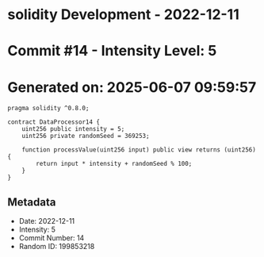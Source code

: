 ﻿# solidity Development - 2022-12-11
# Commit #14 - Intensity Level: 5
# Generated on: 2025-06-07 09:59:57
```solidity
pragma solidity ^0.8.0;

contract DataProcessor14 {
    uint256 public intensity = 5;
    uint256 private randomSeed = 369253;

    function processValue(uint256 input) public view returns (uint256) {
        return input * intensity + randomSeed % 100;
    }
}
```
## Metadata
- Date: 2022-12-11
- Intensity: 5
- Commit Number: 14
- Random ID: 199853218
